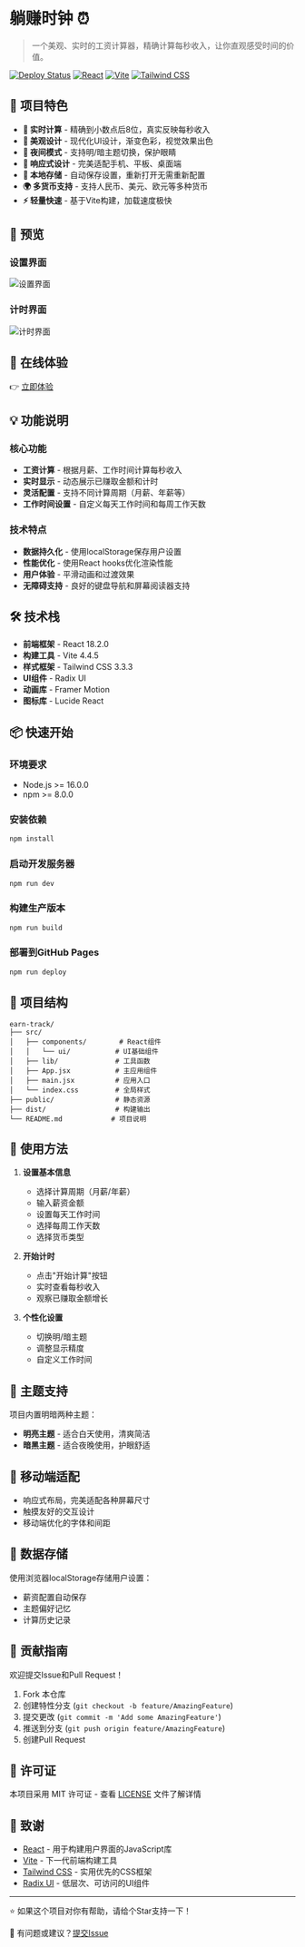 # 躺赚时钟 ⏰

> 一个美观、实时的工资计算器，精确计算每秒收入，让你直观感受时间的价值。

[![Deploy Status](https://img.shields.io/badge/deploy-success-brightgreen)](https://jiachaoding.github.io/earn-track/)
[![React](https://img.shields.io/badge/React-18.2.0-blue)](https://reactjs.org/)
[![Vite](https://img.shields.io/badge/Vite-4.4.5-purple)](https://vitejs.dev/)
[![Tailwind CSS](https://img.shields.io/badge/Tailwind%20CSS-3.3.3-38B2AC)](https://tailwindcss.com/)

## 🌟 项目特色

- **🎯 实时计算** - 精确到小数点后8位，真实反映每秒收入
- **🎨 美观设计** - 现代化UI设计，渐变色彩，视觉效果出色
- **🌙 夜间模式** - 支持明/暗主题切换，保护眼睛
- **📱 响应式设计** - 完美适配手机、平板、桌面端
- **💾 本地存储** - 自动保存设置，重新打开无需重新配置
- **🌍 多货币支持** - 支持人民币、美元、欧元等多种货币
- **⚡ 轻量快速** - 基于Vite构建，加载速度极快

## 📸 预览

### 设置界面
![设置界面](https://via.placeholder.com/800x600?text=设置界面)

### 计时界面
![计时界面](https://via.placeholder.com/800x600?text=计时界面)

## 🚀 在线体验

👉 [立即体验](https://jiachaoding.github.io/earn-track/)

## 💡 功能说明

### 核心功能
- **工资计算** - 根据月薪、工作时间计算每秒收入
- **实时显示** - 动态展示已赚取金额和计时
- **灵活配置** - 支持不同计算周期（月薪、年薪等）
- **工作时间设置** - 自定义每天工作时间和每周工作天数

### 技术特点
- **数据持久化** - 使用localStorage保存用户设置
- **性能优化** - 使用React hooks优化渲染性能
- **用户体验** - 平滑动画和过渡效果
- **无障碍支持** - 良好的键盘导航和屏幕阅读器支持

## 🛠️ 技术栈

- **前端框架** - React 18.2.0
- **构建工具** - Vite 4.4.5
- **样式框架** - Tailwind CSS 3.3.3
- **UI组件** - Radix UI
- **动画库** - Framer Motion
- **图标库** - Lucide React

## 📦 快速开始

### 环境要求
- Node.js >= 16.0.0
- npm >= 8.0.0

### 安装依赖
```bash
npm install
```

### 启动开发服务器
```bash
npm run dev
```

### 构建生产版本
```bash
npm run build
```

### 部署到GitHub Pages
```bash
npm run deploy
```

## 📁 项目结构

```
earn-track/
├── src/
│   ├── components/        # React组件
│   │   └── ui/           # UI基础组件
│   ├── lib/              # 工具函数
│   ├── App.jsx           # 主应用组件
│   ├── main.jsx          # 应用入口
│   └── index.css         # 全局样式
├── public/               # 静态资源
├── dist/                 # 构建输出
└── README.md            # 项目说明
```

## 🎯 使用方法

1. **设置基本信息**
   - 选择计算周期（月薪/年薪）
   - 输入薪资金额
   - 设置每天工作时间
   - 选择每周工作天数
   - 选择货币类型

2. **开始计时**
   - 点击"开始计算"按钮
   - 实时查看每秒收入
   - 观察已赚取金额增长

3. **个性化设置**
   - 切换明/暗主题
   - 调整显示精度
   - 自定义工作时间

## 🌈 主题支持

项目内置明暗两种主题：
- **明亮主题** - 适合白天使用，清爽简洁
- **暗黑主题** - 适合夜晚使用，护眼舒适

## 📱 移动端适配

- 响应式布局，完美适配各种屏幕尺寸
- 触摸友好的交互设计
- 移动端优化的字体和间距

## 💾 数据存储

使用浏览器localStorage存储用户设置：
- 薪资配置自动保存
- 主题偏好记忆
- 计算历史记录

## 🤝 贡献指南

欢迎提交Issue和Pull Request！

1. Fork 本仓库
2. 创建特性分支 (`git checkout -b feature/AmazingFeature`)
3. 提交更改 (`git commit -m 'Add some AmazingFeature'`)
4. 推送到分支 (`git push origin feature/AmazingFeature`)
5. 创建Pull Request

## 📄 许可证

本项目采用 MIT 许可证 - 查看 [LICENSE](LICENSE) 文件了解详情

## 🙏 致谢

- [React](https://reactjs.org/) - 用于构建用户界面的JavaScript库
- [Vite](https://vitejs.dev/) - 下一代前端构建工具
- [Tailwind CSS](https://tailwindcss.com/) - 实用优先的CSS框架
- [Radix UI](https://www.radix-ui.com/) - 低层次、可访问的UI组件

---

⭐ 如果这个项目对你有帮助，请给个Star支持一下！

📧 有问题或建议？[提交Issue](https://github.com/jiachaoDing/earn-track/issues) 